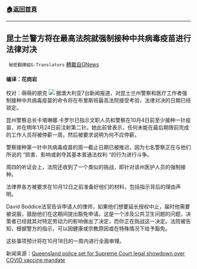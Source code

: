 ###  [:house:返回首頁](https://github.com/ourhimalayas/txt)
---


## 昆士兰警方将在最高法院就强制接种中共病毒疫苗进行法律对决
` 秘密翻譯組G-Translators` [轉載自GNews](https://gnews.org/zh-hans/1565876/)

#### 编译：花岗岩
校对：萌萌的朋克
![](https://assets.gnews.org/wp-content/uploads/2021/10/1-1.jpg)
据澳大利亚7台新闻报道，对昆士兰州警察和医疗工作者强制接种中共病毒疫苗的命令将在布里斯班最高法院接受考验，法律对决的日期已经锁定。

昆州警察总长卡塔琳娜.卡罗尔已指示文职人员和警察在10月4日前至少接种一针疫苗，并在明年1月24日前注射第二针。她此前曾表示，任何未能在最后期限前完成的工作人员将被停薪一周，然后被要求说明为何不应停薪。

警察接种第一针中共病毒疫苗的周一截止日期已被推迟，因为七名警察正在与他们所说的 “损害、影响或剥夺其基本普通法权利 “的行为进行斗争。

周四的听证会上，法院还收到了一个类似的挑战，即针对该州医护人员的强制接种。

法律界各方被要求在10月12日之前准备好他们的材料，包括指示背后的理由声明。

David Boddice法官告诉申请人的律师，如果他们想要延长授权中止，届时他需要被说服，鼓励他们在这期间提出豁免申请。这是一个涉及公共卫生问题的问题，决策者已经就其对特定劳动力的影响做出了决定，而你正在挑战这一决定。法院被告知，根据警方的指示，可以因健康或宗教原因或在特殊情况下给予豁免。

这些事项预计将在10月18日的一周内进行全面审理。

新闻来源：[Queensland police set for Supreme Court legal showdown over COVID vaccine mandate](https://7news.com.au/lifestyle/health-wellbeing/qld-jab-mandate-set-for-legal-showdown-c-4109650)
